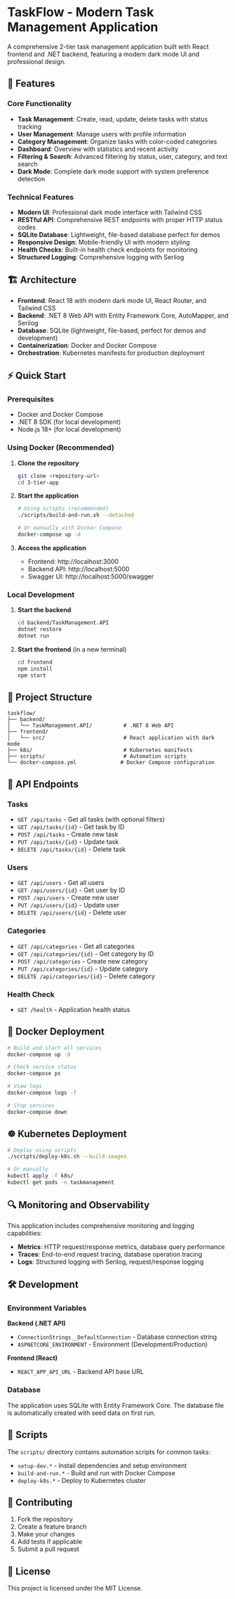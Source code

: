 # TaskFlow - Modern Task Management Application

A comprehensive 2-tier task management application built with React frontend and .NET backend, featuring a modern dark mode UI and professional design.

## 🚀 Features

### Core Functionality
- **Task Management**: Create, read, update, delete tasks with status tracking
- **User Management**: Manage users with profile information  
- **Category Management**: Organize tasks with color-coded categories
- **Dashboard**: Overview with statistics and recent activity
- **Filtering & Search**: Advanced filtering by status, user, category, and text search
- **Dark Mode**: Complete dark mode support with system preference detection

### Technical Features
- **Modern UI**: Professional dark mode interface with Tailwind CSS
- **RESTful API**: Comprehensive REST endpoints with proper HTTP status codes
- **SQLite Database**: Lightweight, file-based database perfect for demos
- **Responsive Design**: Mobile-friendly UI with modern styling
- **Health Checks**: Built-in health check endpoints for monitoring
- **Structured Logging**: Comprehensive logging with Serilog

## 🏗️ Architecture

- **Frontend**: React 18 with modern dark mode UI, React Router, and Tailwind CSS
- **Backend**: .NET 8 Web API with Entity Framework Core, AutoMapper, and Serilog
- **Database**: SQLite (lightweight, file-based, perfect for demos and development)
- **Containerization**: Docker and Docker Compose
- **Orchestration**: Kubernetes manifests for production deployment

## ⚡ Quick Start

### Prerequisites

- Docker and Docker Compose
- .NET 8 SDK (for local development)
- Node.js 18+ (for local development)

### Using Docker (Recommended)

1. **Clone the repository**
   ```bash
   git clone <repository-url>
   cd 3-tier-app
   ```

2. **Start the application**
   ```bash
   # Using scripts (recommended)
   ./scripts/build-and-run.sh --detached
   
   # Or manually with Docker Compose
   docker-compose up -d
   ```

3. **Access the application**
   - Frontend: http://localhost:3000
   - Backend API: http://localhost:5000
   - Swagger UI: http://localhost:5000/swagger

### Local Development

1. **Start the backend**
   ```bash
   cd backend/TaskManagement.API
   dotnet restore
   dotnet run
   ```

2. **Start the frontend** (in a new terminal)
   ```bash
   cd frontend
   npm install
   npm start
   ```

## 📁 Project Structure

```
taskflow/
├── backend/
│   └── TaskManagement.API/          # .NET 8 Web API
├── frontend/
│   └── src/                         # React application with dark mode
├── k8s/                             # Kubernetes manifests
├── scripts/                         # Automation scripts
└── docker-compose.yml              # Docker Compose configuration
```

## 🔧 API Endpoints

### Tasks
- `GET /api/tasks` - Get all tasks (with optional filters)
- `GET /api/tasks/{id}` - Get task by ID
- `POST /api/tasks` - Create new task
- `PUT /api/tasks/{id}` - Update task
- `DELETE /api/tasks/{id}` - Delete task

### Users
- `GET /api/users` - Get all users
- `GET /api/users/{id}` - Get user by ID
- `POST /api/users` - Create new user
- `PUT /api/users/{id}` - Update user
- `DELETE /api/users/{id}` - Delete user

### Categories
- `GET /api/categories` - Get all categories
- `GET /api/categories/{id}` - Get category by ID
- `POST /api/categories` - Create new category
- `PUT /api/categories/{id}` - Update category
- `DELETE /api/categories/{id}` - Delete category

### Health Check
- `GET /health` - Application health status

## 🐳 Docker Deployment

```bash
# Build and start all services
docker-compose up -d

# Check service status
docker-compose ps

# View logs
docker-compose logs -f

# Stop services
docker-compose down
```

## ☸️ Kubernetes Deployment

```bash
# Deploy using scripts
./scripts/deploy-k8s.sh --build-images

# Or manually
kubectl apply -f k8s/
kubectl get pods -n taskmanagement
```

## 🔍 Monitoring and Observability

This application includes comprehensive monitoring and logging capabilities:

- **Metrics**: HTTP request/response metrics, database query performance
- **Traces**: End-to-end request tracing, database operation tracing
- **Logs**: Structured logging with Serilog, request/response logging

## 🛠️ Development

### Environment Variables

**Backend (.NET API)**
- `ConnectionStrings__DefaultConnection` - Database connection string
- `ASPNETCORE_ENVIRONMENT` - Environment (Development/Production)

**Frontend (React)**
- `REACT_APP_API_URL` - Backend API base URL

### Database

The application uses SQLite with Entity Framework Core. The database file is automatically created with seed data on first run.

## 📝 Scripts

The `scripts/` directory contains automation scripts for common tasks:

- `setup-dev.*` - Install dependencies and setup environment
- `build-and-run.*` - Build and run with Docker Compose  
- `deploy-k8s.*` - Deploy to Kubernetes cluster

## 🤝 Contributing

1. Fork the repository
2. Create a feature branch
3. Make your changes
4. Add tests if applicable
5. Submit a pull request

## 📄 License

This project is licensed under the MIT License.
